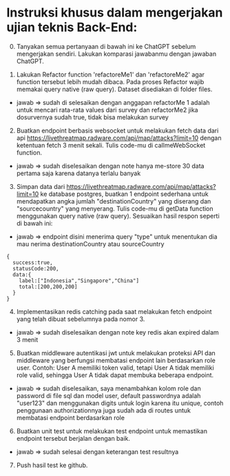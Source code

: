 # Instruksi khusus dalam mengerjakan ujian teknis Back-End:

0. Tanyakan semua pertanyaan di bawah ini ke ChatGPT sebelum mengerjakan sendiri. Lakukan komparasi jawabanmu dengan jawaban ChatGPT.

1. Lakukan Refactor function 'refactoreMe1' dan 'refactoreMe2' agar function tersebut lebih mudah dibaca. Pada proses Refactor wajib memakai query native (raw query). Dataset disediakan di folder files.

- jawab => sudah di selesaikan dengan anggapan refactorMe 1 adalah untuk mencari rata-rata values dari survey dan refactorMe2 jika dosurvernya sudah true, tidak bisa melakukan survey

2. Buatkan endpoint berbasis websocket untuk melakukan fetch data dari api https://livethreatmap.radware.com/api/map/attacks?limit=10 dengan ketentuan fetch 3 menit sekali. Tulis code-mu di callmeWebSocket function.

- jawab => sudah diselesaikan dengan note hanya me-store 30 data pertama saja karena datanya terlalu banyak

3. Simpan data dari https://livethreatmap.radware.com/api/map/attacks?limit=10 ke database postgres, buatkan 1 endpoint sederhana untuk mendapatkan angka jumlah "destinationCountry" yang diserang dan "sourcecountry" yang menyerang. Tulis code-mu di getData function menggunakan query native (raw query). Sesuaikan hasil respon seperti di bawah ini:

- jawab => endpoint disini menerima query "type" untuk menentukan dia mau nerima destinationCountry atau sourceCountry

```
{
  success:true,
  statusCode:200,
  data:{
    label:["Indonesia","Singapore","China"]
    total:[200,200,200]
  }
}
```

4. Implementasikan redis catching pada saat melakukan fetch endpoint yang telah dibuat sebelumnya pada nomor 3.

- jawab => sudah diselesaikan dengan note key redis akan expired dalam 3 menit

5. Buatkan middleware autentikasi jwt untuk melakukan proteksi API dan middleware yang berfungsi membatasi endpoint lain berdasarkan role user. Contoh: User A memiliki token valid, tetapi User A tidak memiliki role valid, sehingga User A tidak dapat membuka beberapa endpoint.

- jawab => sudah diselesaikan, saya menambahkan kolom role dan password di file sql dan model user, default passwordnya adalah "user123" dan menggunakan digits untuk login karena itu unique, contoh penggunaan authorizationnya juga sudah ada di routes untuk membatasi endpoint berdasarkan role

6. Buatkan unit test untuk melakukan test endpoint untuk memastikan endpoint tersebut berjalan dengan baik.

- jawab => sudah selesai dengan keterangan test resultnya

7. Push hasil test ke github.
